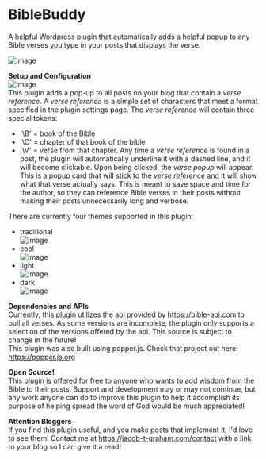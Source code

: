 # BibleBuddy
A helpful Wordpress plugin that automatically adds a helpful popup to any Bible verses you type in your posts that displays the verse. <br />

![image](https://github.com/jtgraham38/BibleBuddy/assets/88167136/c0325090-f01e-4a57-af69-fc4cd61250f7) <br />

**Setup and Configuration** <br />
![image](https://github.com/jtgraham38/BibleBuddy/assets/88167136/a6199348-0c93-4861-b272-6316a0ac3668) <br />
This plugin adds a pop-up to all posts on your blog that contain a _verse reference_.  A _verse reference_ is a simple set of characters that meet a format specified in the plugin settings page.  The _verse reference_
will contain three special tokens: 
- '\B' = book of the Bible
- '\C' = chapter of that book of the bible
- '\V' = verse from that chapter.
Any time a _verse reference_ is found in a post, the plugin will automatically underline it with a dashed line, and it will become clickable.  Upon being clicked, the _verse popup_ will appear.  This is a popup card that
will stick to the _verse reference_ and it will show what that verse actually says.  This is meant to save space and time for the author, so they can reference Bible verses in their posts without making their posts
unnecessarily long and verbose.

There are currently four themes supported in this plugin:
- traditional <br />
![image](https://github.com/jtgraham38/BibleBuddy/assets/88167136/b6d4ef7b-5720-444f-a308-5618049d77b5) <br />
- cool <br />
![image](https://github.com/jtgraham38/BibleBuddy/assets/88167136/d4d32561-9e38-4f96-a727-079784f73c23) <br />
- light <br />
![image](https://github.com/jtgraham38/BibleBuddy/assets/88167136/5f95e7ab-a7b1-4bc1-aae1-5be3de3b5693) <br />
- dark <br />
![image](https://github.com/jtgraham38/BibleBuddy/assets/88167136/ca8e603e-db15-4110-8e25-353c744dd5c8) <br />

**Dependencies and APIs** <br />
Currently, this plugin utilizes the api provided by https://bible-api.com to pull all verses.  As some versions are incomplete, the plugin only supports a selection of the versions offered by the api.  This source is subject
to change in the future! <br />
This plugin was also built using popper.js.  Check that project out here: https://popper.js.org

**Open Source!** <br />
This plugin is offered for free to anyone who wants to add wisdom from the Bible to their posts.  Support and development may or may not continue, but any work anyone can do to improve this plugin to help it accomplish its
purpose of helping spread the word of God would be much appreciated!

**Attention Bloggers** <br />
If you find this plugin useful, and you make posts that implement it, I'd love to see them!  Contact me at https://jacob-t-graham.com/contact with a link to your blog so I can give it a read!
